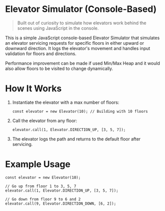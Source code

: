 # Elevator Simulator (Console-Based)
> Built out of curiosity to simulate how elevators work behind the scenes using JavaScript in the console.

This is a simple JavaScript console-based Elevator Simulator that simulates an elevator servicing requests for specific floors in either upward or downward direction. It logs the elevator's movement and handles input validation for floors and directions.

Performance improvement can be made if used Min/Max Heap and it would also allow floors to be visited to change dynamically.

# How It Works
1. Instantiate the elevator with a max number of floors:
    ```
    const elevator = new Elevator(10); // Building with 10 floors
    ```
2. Call the elevator from any floor:
    ``` 
    elevator.call(1, Elevator.DIRECTION_UP, [3, 5, 7]);
    ```
3. The elevator logs the path and returns to the default floor after servicing.


# Example Usage
```
const elevator = new Elevator(10);

// Go up from floor 1 to 3, 5, 7
elevator.call(1, Elevator.DIRECTION_UP, [3, 5, 7]);

// Go down from floor 9 to 6 and 2
elevator.call(9, Elevator.DIRECTION_DOWN, [6, 2]);
```
